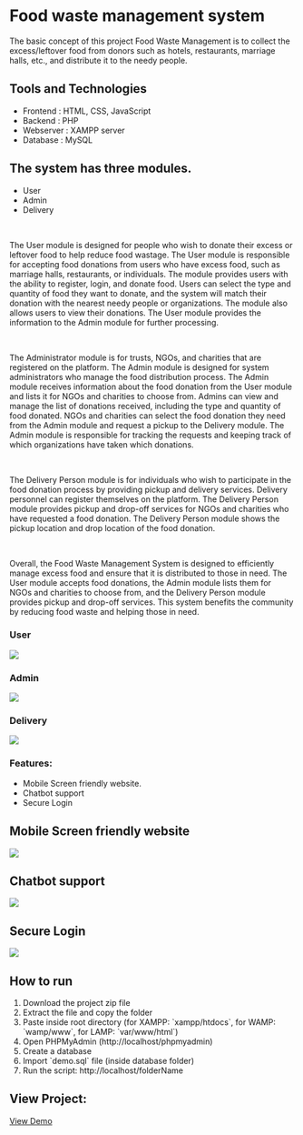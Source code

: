 # Food waste management system
<!-- <img src="img/coverimage.jpeg"> -->
<p>The basic concept of this project Food Waste Management is to collect the excess/leftover food from donors such as hotels, restaurants, marriage halls, etc., and distribute it to the needy people.</p>

<h2>Tools and Technologies</h2> 
<ul>
 <li>Frontend : HTML, CSS, JavaScript</li>
 <li>Backend : PHP</li>
 <li>Webserver : XAMPP server</li>
 <li>Database : MySQL</li>
</ul>

<h2>The system has three modules.</h2>
<ul>
    <li>User</li>
    <li>Admin</li>
    <li>Delivery</li>
</ul>

<br>

<p>The User module is designed for people who wish to donate their excess or leftover food to help reduce food wastage. The User module is responsible for accepting food donations from users who have excess food, such as marriage halls, restaurants, or individuals. The module provides users with the ability to register, login, and donate food. Users can select the type and quantity of food they want to donate, and the system will match their donation with the nearest needy people or organizations. The module also allows users to view their donations. The User module provides the information to the Admin module for further processing.</p>

<br>

<p>The Administrator module is for trusts, NGOs, and charities that are registered on the platform. The Admin module is designed for system administrators who manage the food distribution process. The Admin module receives information about the food donation from the User module and lists it for NGOs and charities to choose from. Admins can view and manage the list of donations received, including the type and quantity of food donated. NGOs and charities can select the food donation they need from the Admin module and request a pickup to the Delivery module. The Admin module is responsible for tracking the requests and keeping track of which organizations have taken which donations.</p>

<br>

<p>The Delivery Person module is for individuals who wish to participate in the food donation process by providing pickup and delivery services. Delivery personnel can register themselves on the platform. The Delivery Person module provides pickup and drop-off services for NGOs and charities who have requested a food donation. The Delivery Person module shows the pickup location and drop location of the food donation.</p>

<br>

<p>Overall, the Food Waste Management System is designed to efficiently manage excess food and ensure that it is distributed to those in need. The User module accepts food donations, the Admin module lists them for NGOs and charities to choose from, and the Delivery Person module provides pickup and drop-off services. This system benefits the community by reducing food waste and helping those in need.</p>

<h3>User</h3>
<!-- <img src="img/User-module.jpg"> -->
<img src="img/mobile.jpg">

<h3>Admin</h3>
<img src="img/Admin.jpg">

<h3>Delivery</h3>
<img src="img/Delivery_module.jpg">

<h3>Features:</h3>
<ul>
  <li>Mobile Screen friendly website.</li>
  <li>Chatbot support</li>
  <li>Secure Login</li>
</ul>

<h2>Mobile Screen friendly website</h2>
<img src="img/responsive.gif">

<h2>Chatbot support</h2>
<img src="img/chatbotsupport.jpg">

<h2>Secure Login</h2>
<img src="img/hash-flow.png">

<h2>How to run</h2>
<ol>
   <li>Download the project zip file</li>
   <li>Extract the file and copy the folder</li>
   <li>Paste inside root directory (for XAMPP: `xampp/htdocs`, for WAMP: `wamp/www`, for LAMP: `var/www/html`)</li>
   <li>Open PHPMyAdmin (http://localhost/phpmyadmin)</li>
   <li>Create a database</li>
   <li>Import `demo.sql` file (inside database folder)</li>
   <li>Run the script: http://localhost/folderName</li>
</ol>

<h2>View Project:</h2>
<a href="https://kishor-23.github.io/food-donate/index.html">View Demo</a>
